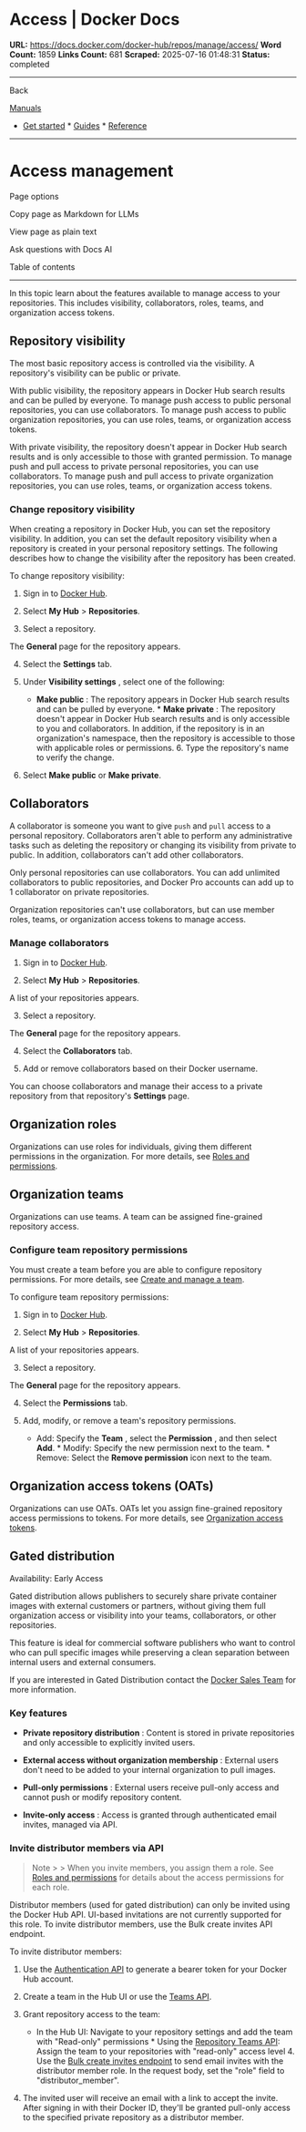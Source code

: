 # Access | Docker Docs

**URL:** https://docs.docker.com/docker-hub/repos/manage/access/
**Word Count:** 1859
**Links Count:** 681
**Scraped:** 2025-07-16 01:48:31
**Status:** completed

---

Back

[Manuals](https://docs.docker.com/manuals/)

  * [Get started](https://docs.docker.com/get-started/)   * [Guides](https://docs.docker.com/guides/)   * [Reference](https://docs.docker.com/reference/)

* * *

# Access management

Page options

Copy page as Markdown for LLMs

View page as plain text

Ask questions with Docs AI

Table of contents

* * *

In this topic learn about the features available to manage access to your repositories. This includes visibility, collaborators, roles, teams, and organization access tokens.

## Repository visibility

The most basic repository access is controlled via the visibility. A repository's visibility can be public or private.

With public visibility, the repository appears in Docker Hub search results and can be pulled by everyone. To manage push access to public personal repositories, you can use collaborators. To manage push access to public organization repositories, you can use roles, teams, or organization access tokens.

With private visibility, the repository doesn't appear in Docker Hub search results and is only accessible to those with granted permission. To manage push and pull access to private personal repositories, you can use collaborators. To manage push and pull access to private organization repositories, you can use roles, teams, or organization access tokens.

### Change repository visibility

When creating a repository in Docker Hub, you can set the repository visibility. In addition, you can set the default repository visibility when a repository is created in your personal repository settings. The following describes how to change the visibility after the repository has been created.

To change repository visibility:

  1. Sign in to [Docker Hub](https://hub.docker.com).

  2. Select **My Hub** > **Repositories**.

  3. Select a repository.

The **General** page for the repository appears.

  4. Select the **Settings** tab.

  5. Under **Visibility settings** , select one of the following:

     * **Make public** : The repository appears in Docker Hub search results and can be pulled by everyone.      * **Make private** : The repository doesn't appear in Docker Hub search results and is only accessible to you and collaborators. In addition, if the repository is in an organization's namespace, then the repository is accessible to those with applicable roles or permissions.   6. Type the repository's name to verify the change.

  7. Select **Make public** or **Make private**.

## Collaborators

A collaborator is someone you want to give `push` and `pull` access to a personal repository. Collaborators aren't able to perform any administrative tasks such as deleting the repository or changing its visibility from private to public. In addition, collaborators can't add other collaborators.

Only personal repositories can use collaborators. You can add unlimited collaborators to public repositories, and Docker Pro accounts can add up to 1 collaborator on private repositories.

Organization repositories can't use collaborators, but can use member roles, teams, or organization access tokens to manage access.

### Manage collaborators

  1. Sign in to [Docker Hub](https://hub.docker.com).

  2. Select **My Hub** > **Repositories**.

A list of your repositories appears.

  3. Select a repository.

The **General** page for the repository appears.

  4. Select the **Collaborators** tab.

  5. Add or remove collaborators based on their Docker username.

You can choose collaborators and manage their access to a private repository from that repository's **Settings** page.

## Organization roles

Organizations can use roles for individuals, giving them different permissions in the organization. For more details, see [Roles and permissions](https://docs.docker.com/enterprise/security/roles-and-permissions/).

## Organization teams

Organizations can use teams. A team can be assigned fine-grained repository access.

### Configure team repository permissions

You must create a team before you are able to configure repository permissions. For more details, see [Create and manage a team](https://docs.docker.com/admin/organization/manage-a-team/).

To configure team repository permissions:

  1. Sign in to [Docker Hub](https://hub.docker.com).

  2. Select **My Hub** > **Repositories**.

A list of your repositories appears.

  3. Select a repository.

The **General** page for the repository appears.

  4. Select the **Permissions** tab.

  5. Add, modify, or remove a team's repository permissions.

     * Add: Specify the **Team** , select the **Permission** , and then select **Add**.      * Modify: Specify the new permission next to the team.      * Remove: Select the **Remove permission** icon next to the team.

## Organization access tokens \(OATs\)

Organizations can use OATs. OATs let you assign fine-grained repository access permissions to tokens. For more details, see [Organization access tokens](https://docs.docker.com/enterprise/security/access-tokens/).

## Gated distribution

Availability: Early Access 

Gated distribution allows publishers to securely share private container images with external customers or partners, without giving them full organization access or visibility into your teams, collaborators, or other repositories.

This feature is ideal for commercial software publishers who want to control who can pull specific images while preserving a clean separation between internal users and external consumers.

If you are interested in Gated Distribution contact the [Docker Sales Team](https://www.docker.com/pricing/contact-sales/) for more information.

### Key features

  * **Private repository distribution** : Content is stored in private repositories and only accessible to explicitly invited users.

  * **External access without organization membership** : External users don't need to be added to your internal organization to pull images.

  * **Pull-only permissions** : External users receive pull-only access and cannot push or modify repository content.

  * **Invite-only access** : Access is granted through authenticated email invites, managed via API.

### Invite distributor members via API

> Note >  > When you invite members, you assign them a role. See [Roles and permissions](https://docs.docker.com/enterprise/security/roles-and-permissions/) for details about the access permissions for each role.

Distributor members \(used for gated distribution\) can only be invited using the Docker Hub API. UI-based invitations are not currently supported for this role. To invite distributor members, use the Bulk create invites API endpoint.

To invite distributor members:

  1. Use the [Authentication API](https://docs.docker.com/reference/api/hub/latest/#tag/authentication-api/operation/AuthCreateAccessToken) to generate a bearer token for your Docker Hub account.

  2. Create a team in the Hub UI or use the [Teams API](https://docs.docker.com/reference/api/hub/latest/#tag/groups/paths/~1v2~1orgs~1%7Borg_name%7D~1groups/post).

  3. Grant repository access to the team:

     * In the Hub UI: Navigate to your repository settings and add the team with "Read-only" permissions      * Using the [Repository Teams API](https://docs.docker.com/reference/api/hub/latest/#tag/repositories/paths/~1v2~1repositories~1%7Bnamespace%7D~1%7Brepository%7D~1groups/post): Assign the team to your repositories with "read-only" access level   4. Use the [Bulk create invites endpoint](https://docs.docker.com/reference/api/hub/latest/#tag/invites/paths/~1v2~1invites~1bulk/post) to send email invites with the distributor member role. In the request body, set the "role" field to "distributor\_member".

  5. The invited user will receive an email with a link to accept the invite. After signing in with their Docker ID, they'll be granted pull-only access to the specified private repository as a distributor member.